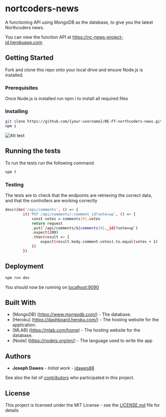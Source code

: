 # nortcoders-news

A functioning API using MongoDB as the database, to give you the latest Northcoders news.

You can view the function API at https://nc-news-project-jd.herokuapp.com. 


## Getting Started

Fork and clone this repo onto your local drive and ensure Node.js is installed.  

### Prerequisites

Once Node.js is installed run npm i to install all required files

### Installing

```sh
git clone https://github.com/{your-username}/BE-FT-northcoders-news.git
npm i
```
![Alt text](https://nc-news-project-jd.herokuapp.com/api/articles/to/img.png)

## Running the tests

To run the tests run the following command
```sh
npm t
```

### Testing

The tests are to check that the endpoints are retrieving the correct data, and that the controllers are working correctly

```sh
describe('/api/comments', () => {
        it('PUT /api/comments/:comment_id?vote=up', () => {
            const votes = comments[0].votes
            return request
            .put(`/api/comments/${comments[0]._id}?vote=up`)
            .expect(200)
            .then(result => {
                expect(result.body.comment.votes).to.equal(votes + 1)
            })
        })
```

## Deployment

```sh
npm run dev
```
You should now be running on [localhost:9090](http://localhost:9090/)


## Built With

* [MongoDB] (https://www.mongodb.com/) - The database.
* [Heroku] (https://dashboard.heroku.com/) - The hosting website for the application.
* [MLAB] (https://mlab.com/home) - The hosting website for the database.
* [Node] (https://nodejs.org/en/) - The language used to write the app

## Authors

* **Joseph Dawes** - *Initial work* - [jdawes88](https://github.com/jdawes88)

See also the list of [contributors](https://github.com/your/project/contributors) who participated in this project.

## License

This project is licensed under the MIT License - see the [LICENSE.md](LICENSE.md) file for details

